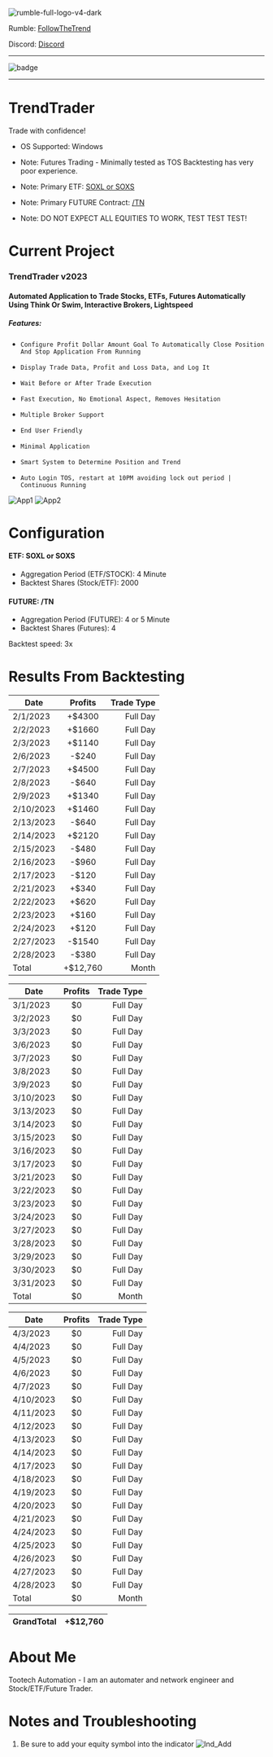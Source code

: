 ![rumble-full-logo-v4-dark](https://github.com/tootechautomation/TrendTrader/assets/50243547/4777a5c4-f796-4523-b665-1b06970cab18)

Rumble: <a href="https://rumble.com/user/FollowTheTrend" target="_Blank">FollowTheTrend</a>                  



Discord: <a href="https://discord.gg/24Ts7mZxnS">Discord</a>

***

![badge](https://github.com/tootechautomation/TrendTrader/assets/50243547/f75ab3ad-e56e-4cf2-8886-e548256608b6)

***


# TrendTrader

Trade with confidence!
- OS Supported: Windows

- Note: Futures Trading - Minimally tested as TOS Backtesting has very poor experience.
- Note: Primary ETF: <a href="https://www.direxion.com/product/daily-semiconductor-bull-bear-3x-etfs">SOXL or SOXS</a>
- Note: Primary FUTURE Contract: <a href="https://www.cmegroup.com/markets/interest-rates/us-treasury/ultra-10-year-us-treasury-note.contractSpecs.html">/TN</a>


- Note: DO NOT EXPECT ALL EQUITIES TO WORK, TEST TEST TEST!


# Current Project

### TrendTrader v2023
#### Automated Application to Trade Stocks, ETFs, Futures Automatically Using Think Or Swim, Interactive Brokers, Lightspeed
##### Features:
*     Configure Profit Dollar Amount Goal To Automatically Close Position And Stop Application From Running
*     Display Trade Data, Profit and Loss Data, and Log It
*     Wait Before or After Trade Execution
*     Fast Execution, No Emotional Aspect, Removes Hesitation
*     Multiple Broker Support
*     End User Friendly
*     Minimal Application
*     Smart System to Determine Position and Trend
*     Auto Login TOS, restart at 10PM avoiding lock out period | Continuous Running
     
![App1](https://github.com/tootechautomation/TrendTrader/assets/50243547/66e13cf1-1cd1-444a-87ac-609c40ee688d)
![App2](https://github.com/tootechautomation/TrendTrader/assets/50243547/932cd406-bed0-4c60-a204-1583f987dd8c)


# Configuration


#### ETF: SOXL or SOXS
 - Aggregation Period (ETF/STOCK): 4 Minute
 - Backtest Shares (Stock/ETF): 2000
#### FUTURE: /TN
 - Aggregation Period (FUTURE): 4 or 5 Minute
 - Backtest Shares (Futures): 4

Backtest speed: 3x



# Results From Backtesting

| Date       | Profits | Trade Type   |
| ---------- |:-------:| ------------:|
| 2/1/2023   | +$4300  |  Full Day    |
| 2/2/2023   | +$1660  |  Full Day    |
| 2/3/2023   | +$1140  |  Full Day    |
| 2/6/2023   | -$240   |  Full Day    |
| 2/7/2023   | +$4500  |  Full Day    |
| 2/8/2023   | -$640   |  Full Day    |
| 2/9/2023   | +$1340  |  Full Day    |
| 2/10/2023  | +$1460  |  Full Day    |
| 2/13/2023  | -$640   |  Full Day    |
| 2/14/2023  | +$2120  |  Full Day    |
| 2/15/2023  | -$480   |  Full Day    |
| 2/16/2023  | -$960   |  Full Day    |
| 2/17/2023  | -$120   |  Full Day    |
| 2/21/2023  | +$340  |  Full Day    |
| 2/22/2023  | +$620   |  Full Day    |
| 2/23/2023  | +$160   |  Full Day    |
| 2/24/2023  | +$120   |  Full Day    |
| 2/27/2023  | -$1540  |  Full Day    |
| 2/28/2023  | -$380   |  Full Day    |
| Total      | +$12,760|  Month       |

| Date       | Profits | Trade Type   |
| ---------- |:-------:| ------------:|
| 3/1/2023   | $0      |  Full Day    |
| 3/2/2023   | $0      |  Full Day    |
| 3/3/2023   | $0      |  Full Day    |
| 3/6/2023   | $0      |  Full Day    |
| 3/7/2023   | $0      |  Full Day    |
| 3/8/2023   | $0      |  Full Day    |
| 3/9/2023   | $0      |  Full Day    |
| 3/10/2023  | $0      |  Full Day    |
| 3/13/2023  | $0      |  Full Day    |
| 3/14/2023  | $0      |  Full Day    |
| 3/15/2023  | $0      |  Full Day    |
| 3/16/2023  | $0      |  Full Day    |
| 3/17/2023  | $0      |  Full Day    |
| 3/21/2023  | $0      |  Full Day    |
| 3/22/2023  | $0      |  Full Day    |
| 3/23/2023  | $0      |  Full Day    |
| 3/24/2023  | $0      |  Full Day    |
| 3/27/2023  | $0      |  Full Day    |
| 3/28/2023  | $0      |  Full Day    |
| 3/29/2023  | $0      |  Full Day    |
| 3/30/2023  | $0      |  Full Day    |
| 3/31/2023  | $0      |  Full Day    |
| Total      | $0      |  Month       |

| Date       | Profits | Trade Type   |
| ---------- |:-------:| ------------:|
| 4/3/2023   | $0      |  Full Day    |
| 4/4/2023   | $0      |  Full Day    |
| 4/5/2023   | $0      |  Full Day    |
| 4/6/2023   | $0      |  Full Day    |
| 4/7/2023   | $0      |  Full Day    |
| 4/10/2023  | $0      |  Full Day    |
| 4/11/2023  | $0      |  Full Day    |
| 4/12/2023  | $0      |  Full Day    |
| 4/13/2023  | $0      |  Full Day    |
| 4/14/2023  | $0      |  Full Day    |
| 4/17/2023  | $0      |  Full Day    |
| 4/18/2023  | $0      |  Full Day    |
| 4/19/2023  | $0      |  Full Day    |
| 4/20/2023  | $0      |  Full Day    |
| 4/21/2023  | $0      |  Full Day    |
| 4/24/2023  | $0      |  Full Day    |
| 4/25/2023  | $0      |  Full Day    |
| 4/26/2023  | $0      |  Full Day    |
| 4/27/2023  | $0      |  Full Day    |
| 4/28/2023  | $0      |  Full Day    |
| Total      | $0      |  Month       |

| GrandTotal | +$12,760 | 
| ---------- |:-------:|

 
# About Me
 Tootech Automation - I am an automater and network engineer and Stock/ETF/Future Trader.
 
 
 
 
 
 
 # Notes and Troubleshooting
 
 1. Be sure to add your equity symbol into the indicator
![Ind_Add](https://github.com/tootechautomation/TrendTrader/assets/50243547/d46e09b5-d600-43ac-b7ab-3352e9b0e96b)

 

